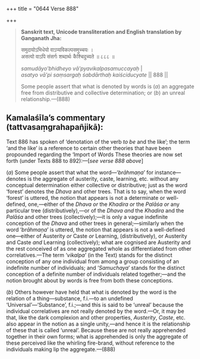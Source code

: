 +++
title = "0644 Verse 888"

+++
> **Sanskrit text, Unicode transliteration and English translation by Ganganath Jha:** 
>
> समुदायोऽभिधेयो वाऽप्यविकल्पसमुच्चयः ।  
> असत्यो वाऽपि संसर्गः शब्दार्थः कैश्चिदुच्यते ॥ ८८८ ॥ 
>
> *samudāyo'bhidheyo vā'pyavikalpasamuccayaḥ* \|  
> *asatyo vā'pi saṃsargaḥ śabdārthaḥ kaiściducyate* \|\| 888 \|\| 
>
> Some people assert that what is denoted by words is (*a*) an aggregate free from distributive and collective determination; or (*b*) an unreal relationship.—(888)



## Kamalaśīla’s commentary (tattvasaṃgrahapañjikā):

Text 886 has spoken of ‘denotation of the verb *to be* and the like’; the term ‘and the like’ is a reference to certain other theories that have been propounded regarding the ‘Import of Words These theories are now set forth (under Texts 888 to 892):—[*see verse 888 above*]

(*a*) Some people assert that what the word—‘*brāhmaṇa*’ for instance—denotes is the aggregate of austerity, caste, learning, etc. without any conceptual determination either collective or distributive; just as the word ‘forest’ denotes the *Dhava* and other trees. That is to say, when the word ‘forest’ is uttered, the notion that appears is not a determinate or well-defined, one,—either of the *Dhava or* the *Khadira or* the *Palāśa or* any particular tree (distributively),—or of the *Dhava and* the *Khadira* and the *Palāśa* and other trees (collectively);—it is only a vague indefinite conception of the *Dhava* and other trees in general;—similarly when the word ‘*brāhmaṇa*’ is uttered, the notion that appears is not a well-defined one—either of Austerity *or* Caste *or* Learning, (distributively), or Austerity and Caste *and* Learning (collectively); what are cognised are Austerity and the rest conceived of as one aggregated whole as differentiated from other correlatives.—The term ‘*vikalpa*’ (in the Text) stands for the distinct conception of any one individual from among a group consisting of an indefinite number of individuals; and ‘*Samuchaya*’ stands for the distinct conception of a definite number of individuals related together;—and the notion brought about by words is free from both these conceptions.

(*b*) Others however have held that what is denoted by the word is the relation of a thing—substance, f.i.—to an undefined ‘Universal’—‘Substance’, f.i.;—and this is said to be ‘unreal’ because the individual correlatives are not really denoted by the word.—Or, it may be that, like the dark complexion and other properties, *Austerity*, *Caste*, etc. also appear in the notion as a single unity,—and hence it is the relationship of these that is called ‘unreal’. Because these are not really apprehended together in their own forms; what is apprehended is only the aggregate of these perceived like the whirling fire-brand, without reference to the individuals making lip the aggregate.—(888)


